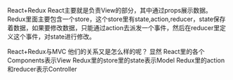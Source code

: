 React+Redux
React主要就是负责View的部分，其中通过props展示数据。 
Redux里面主要包含一个store，这个store里有state,action,reducer，state保存着数据，如果要修改数据，只能通过action去派发一个事件，然后在reducer里定义这个事件，对state进行修改。

React+Redux与MVC
他们的关系又是怎么样的呢？ 
显然 
React里的各个Components表示View 
Redux里的store里的state表示Model 
Redux里的action和reducer表示Controller 